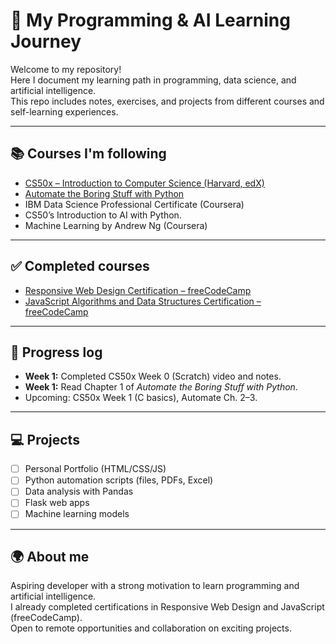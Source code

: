 # 🚀 My Programming & AI Learning Journey

Welcome to my repository!  
Here I document my learning path in programming, data science, and artificial intelligence.  
This repo includes notes, exercises, and projects from different courses and self-learning experiences.

---

## 📚 Courses I'm following
- [CS50x – Introduction to Computer Science (Harvard, edX)](https://cs50.harvard.edu/x/)  
- [Automate the Boring Stuff with Python](https://automatetheboringstuff.com/)  
- IBM Data Science Professional Certificate (Coursera)  
- CS50’s Introduction to AI with Python.
- Machine Learning by Andrew Ng (Coursera)  

---

## ✅ Completed courses
- [Responsive Web Design Certification – freeCodeCamp](https://www.freecodecamp.org/learn/responsive-web-design/)  
- [JavaScript Algorithms and Data Structures Certification – freeCodeCamp](https://www.freecodecamp.org/learn/javascript-algorithms-and-data-structures/)  

---

## 📝 Progress log
- **Week 1:** Completed CS50x Week 0 (Scratch) video and notes.  
- **Week 1:** Read Chapter 1 of *Automate the Boring Stuff with Python*.  
- Upcoming: CS50x Week 1 (C basics), Automate Ch. 2–3.  

---

## 💻 Projects
- [ ] Personal Portfolio (HTML/CSS/JS)  
- [ ] Python automation scripts (files, PDFs, Excel)  
- [ ] Data analysis with Pandas  
- [ ] Flask web apps  
- [ ] Machine learning models  

---

## 🌍 About me
Aspiring developer with a strong motivation to learn programming and artificial intelligence.  
I already completed certifications in Responsive Web Design and JavaScript (freeCodeCamp).  
Open to remote opportunities and collaboration on exciting projects. 

